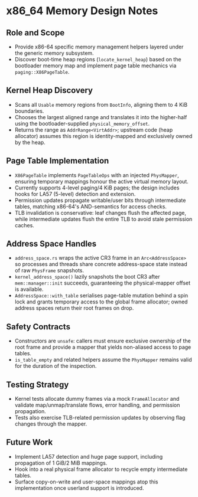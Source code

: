 # x86_64 Memory Design Notes

## Role and Scope
- Provide x86-64 specific memory management helpers layered under the generic memory subsystem.
- Discover boot-time heap regions (`locate_kernel_heap`) based on the bootloader memory map and implement page table mechanics via `paging::X86PageTable`.

## Kernel Heap Discovery
- Scans all `Usable` memory regions from `BootInfo`, aligning them to 4 KiB boundaries.
- Chooses the largest aligned range and translates it into the higher-half using the bootloader-supplied `physical_memory_offset`.
- Returns the range as `AddrRange<VirtAddr>`; upstream code (heap allocator) assumes this region is identity-mapped and exclusively owned by the heap.

## Page Table Implementation
- `X86PageTable` implements `PageTableOps` with an injected `PhysMapper`, ensuring temporary mappings honour the active virtual memory layout.
- Currently supports 4-level paging/4 KiB pages; the design includes hooks for LA57 (5-level) detection and extension.
- Permission updates propagate writable/user bits through intermediate tables, matching x86-64's AND-semantics for access checks.
- TLB invalidation is conservative: leaf changes flush the affected page, while intermediate updates flush the entire TLB to avoid stale permission caches.

## Address Space Handles
- `address_space.rs` wraps the active CR3 frame in an `Arc<AddressSpace>` so processes and threads share concrete address-space state instead of raw `PhysFrame` snapshots.
- `kernel_address_space()` lazily snapshots the boot CR3 after `mem::manager::init` succeeds, guaranteeing the physical-mapper offset is available.
- `AddressSpace::with_table` serialises page-table mutation behind a spin lock and grants temporary access to the global frame allocator; owned address spaces return their root frames on drop.

## Safety Contracts
- Constructors are `unsafe`: callers must ensure exclusive ownership of the root frame and provide a mapper that yields non-aliased access to page tables.
- `is_table_empty` and related helpers assume the `PhysMapper` remains valid for the duration of the inspection.

## Testing Strategy
- Kernel tests allocate dummy frames via a mock `FrameAllocator` and validate map/unmap/translate flows, error handling, and permission propagation.
- Tests also exercise TLB-related permission updates by observing flag changes through the mapper.

## Future Work
- Implement LA57 detection and huge page support, including propagation of 1 GiB/2 MiB mappings.
- Hook into a real physical frame allocator to recycle empty intermediate tables.
- Surface copy-on-write and user-space mappings atop this implementation once userland support is introduced.
